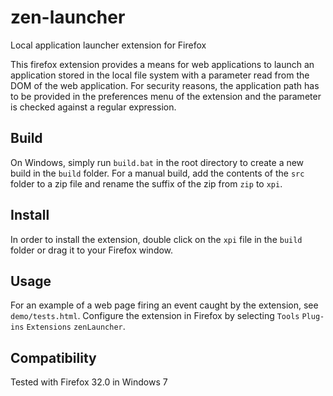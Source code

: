 zen-launcher
============

Local application launcher extension for Firefox

This firefox extension provides a means for web applications to launch an application stored in the local file system with a parameter read from the DOM of the web application. For security reasons, the application path has to be provided in the preferences menu of the extension and the parameter is checked against a regular expression.

Build
-----

On Windows, simply run `build.bat` in the root directory to create a new build in the `build` folder. For a manual build, add the contents of the `src` folder to a zip file and rename the suffix of the zip from `zip` to `xpi`.

Install
-------

In order to install the extension, double click on the `xpi` file in the `build` folder or drag it to your Firefox window.

Usage
-----

For an example of a web page firing an event caught by the extension, see `demo/tests.html`. Configure the extension in Firefox by selecting `Tools` `Plug-ins` `Extensions` `zenLauncher`.

Compatibility
-------------
Tested with Firefox 32.0 in Windows 7
